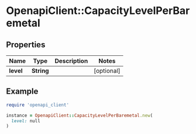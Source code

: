 # OpenapiClient::CapacityLevelPerBaremetal

## Properties

| Name | Type | Description | Notes |
| ---- | ---- | ----------- | ----- |
| **level** | **String** |  | [optional] |

## Example

```ruby
require 'openapi_client'

instance = OpenapiClient::CapacityLevelPerBaremetal.new(
  level: null
)
```

